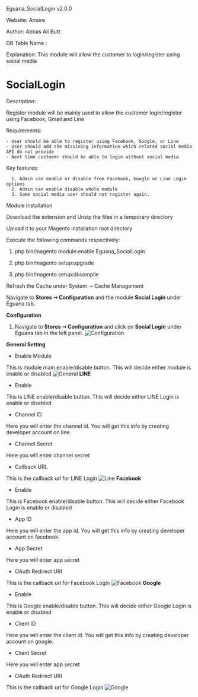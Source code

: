 Eguana_SocialLogin v2.0.0

Website: Amore

Author: Abbas Ali Butt

DB Table Name :
 
Explanation: This module will allow the customer to login/register using social media

# SocialLogin

Description:

Register module will be mainly used to allow the customer login/register using Facebook, Gmail and Line

Requirements:

    - User should be able to register using Facebook, Google, or Line
    - User should add the missining information which related social media API do not provide
    - Next time custoemr should be able to login without social media


Key features:

      1. Admin can enable or disable from Facebook, Google or Line Login options
      2. Admin can enable disable whole module
      3. Same social media user should not register again. 

Module Installation

Download the extension and Unzip the files in a temporary directory

Upload it to your Magento installation root directory

Execute the following commands respectively:

1.  php bin/magento module:enable Eguana_SocialLogin

2.  php bin/magento setup:upgrade

3.  php bin/magento setup:di:compile

Refresh the Cache under System ⇾ Cache Management

Navigate to **Stores ⇾ Configuration** and the module **Social Login** under Eguana tab.


**Configuration**

1. Navigate to **Stores ⇾ Configuration** and click on **Social Login** under Eguana tab in the left panel.
 ![Configuration](https://i.ibb.co/hYLjrtw/social-login.png)
 
**General Setting**

* Enable Module

This is module main enable/disable button. This will decide either module is enable or disabled
 ![General](https://i.ibb.co/HYQGNpn/enable.png)
**LINE**

* Enable

This is LINE enable/disable button. This will decide either LINE Login is enable or disabled

* Channel ID

Here you will enter the channel id. You will get this info by creating developer account on line.

* Channel Secret

Here you will enter channel secret

* Callback URL

This is the callback url for LINE Login
 ![Line](https://i.ibb.co/zSNPzyD/line.png)
**Facebook**

* Enable

This is Facebook enable/disable button. This will decide either Facebook Login is enable or disabled

* App ID

Here you will enter the app id. You will get this info by creating developer account on facebook.

* App Secret

Here you will enter app secret

* OAuth Redirect URI

This is the callback url for Facebook Login
 ![Facebook](https://i.ibb.co/bNJfp3W/facebook.png)
**Google**

* Enable

This is Google enable/disable button. This will decide either Google Login is enable or disabled

* Client ID

Here you will enter the client id. You will get this info by creating developer account on google.

* Client Secret

Here you will enter app secret

* OAuth Redirect URI

This is the callback url for Google Login
 ![Google](https://i.ibb.co/sVvhY06/google.png)
